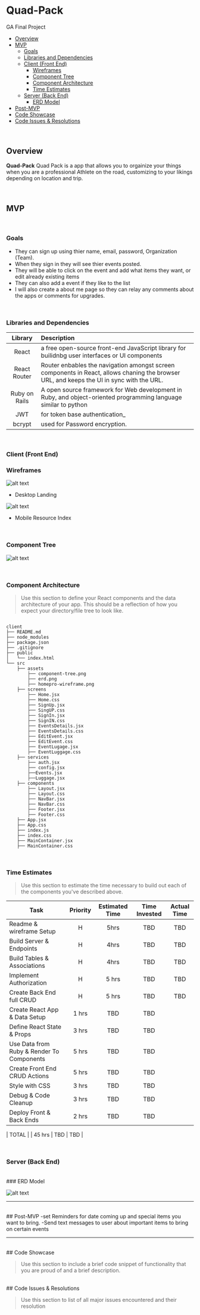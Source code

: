 # Quad-Pack
GA Final Project





- [Overview](#overview)
- [MVP](#mvp)
  - [Goals](#goals)
  - [Libraries and Dependencies](#libraries-and-dependencies)
  - [Client (Front End)](#client-front-end)
    - [Wireframes](#wireframes)
    - [Component Tree](#component-tree)
    - [Component Architecture](#component-architecture)
    - [Time Estimates](#time-estimates)
  - [Server (Back End)](#server-back-end)
    - [ERD Model](#erd-model)
- [Post-MVP](#post-mvp)
- [Code Showcase](#code-showcase)
- [Code Issues & Resolutions](#code-issues--resolutions)

<br>

## Overview

**Quad-Pack** 
Quad Pack is a app that allows you to orgainize your things when you are a professional Athlete on the road, customizing to your likings depending on location and trip. 

<br>

## MVP


<br>

### Goals

- They can sign up using thier name, email, password, Organization (Team). 
- When they sign in they will see thier events posted. 
- They will be able to click on the event and add what items they want, or edit already existing items
- They can also add a event if they like to the list 
- I will also create a about me page so they can relay any comments about the apps or comments for upgrades. 

<br>

### Libraries and Dependencies



|     Library      | Description                                |
| :--------------: | :----------------------------------------- |
|      React       | a free open-source front-end JavaScript library for builidnbg user interfaces or UI components |
|   React Router   | Router enbables the navigation amongst screen components in React, allows chaning the browser URL, and keeps the UI in sync with the URL. |
|     Ruby on Rails      | A open source framework for Web development in Ruby, and object-oriented programming language similar to python  |
|  JWT  | for token base authentication_ |
| bcrypt           | used for Password encryption.|

<br>

### Client (Front End)

### Wireframes
![alt text](https://res.cloudinary.com/otisg/image/upload/v1633397462/QuadPack_pvn7xu.png)   
- Desktop Landing

![alt text](https://res.cloudinary.com/otisg/image/upload/v1633441851/aj-figma-2_s3t7ug.png)      
- Mobile Resource Index
<br>

### Component Tree

![alt text](https://res.cloudinary.com/otisg/image/upload/v1633403079/p4-architecture_ems05z.png)    

<br>


### Component Architecture

> Use this section to define your React components and the data architecture of your app. This should be a reflection of how you expect your directory/file tree to look like. 

``` structure

client
├── README.md
├── node_modules
├── package.json
├── .gitignore
├── public   
│   └── index.html
└── src
    ├── assets
        ├── component-tree.png
        ├── erd.png
        ├── homepro-wireframe.png
    ├── screens
        ├── Home.jsx
        ├── Home.css
        ├── SignUp.jsx
        ├── SingUP.css
        ├── SignIn.jsx
        ├── SignIN.css
        ├── EventsDetails.jsx
        ├── EventsDetails.css
        ├── EditEvent.jsx
        ├── EditEvent.css
        ├── EventLugage.jsx
        ├── EventLuggage.css
    ├── services
        ├── auth.jsx
        ├── config.jsx
        ├──Events.jsx
        ├──Luggage.jsx
    ├── components
        ├── Layout.jsx
        ├── Layout.css
        ├── NavBar.jsx
        ├── NavBar.css
        ├── Footer.jsx
        ├── Footer.css
    ├── App.jsx
    ├── App.css
    ├── index.js
    ├── index.css
    ├── MainContainer.jsx
    ├── MainContainer.css

```
<br>

### Time Estimates

> Use this section to estimate the time necessary to build out each of the components you've described above.

| Task                | Priority | Estimated Time | Time Invested | Actual Time |
| ------------------- | :------: | :------------: | :-----------: | :---------: |
| Readme & wireframe Setup   |    H     |     5hrs      |     TBD     |    TBD    |
| Build Server & Endpoints |    H     |     4hrs      |     TBD     |     TBD     |
| Build Tables & Associations | H     |     4hrs      |     TBD     |     TBD     |
| Implement Authorization     | H     |     5 hrs     |     TBD     |     TBD     |
| Create Back End full CRUD     |    H      |    5 hrs     |     TBD     |     TBD     |
| Create React App & Data Setup | 1 hrs     |     TBD     |     TBD     |
| Define React State & Props  | 3 hrs     |     TBD     |     TBD     |
| Use Data from Ruby & Render To Components | 5 hrs   |     TBD     |     TBD     |
| Create Front End CRUD Actions            |  5 hrs    |     TBD     |     TBD     |
| Style with CSS                           | 3 hrs     |     TBD     |     TBD     |
| Debug & Code Cleanup                     | 3 hrs     |     TBD     |     TBD     |
| Deploy Front & Back Ends                 | 2 hrs     |     TBD     |     TBD     |

| TOTAL               |          |     45 hrs      |     TBD     |     TBD     |

<br>

### Server (Back End)

<br>
### ERD Model

![alt text](https://res.cloudinary.com/otisg/image/upload/v1633447440/erd-2_dpctxh.png)   



***
<br>
## Post-MVP
-set Reminders for date coming up and special items you want to bring.
-Send text messages to user about important items to bring on certain events



***
<br>
## Code Showcase

> Use this section to include a brief code snippet of functionality that you are proud of and a brief description.
<br>
## Code Issues & Resolutions

> Use this section to list of all major issues encountered and their resolution
